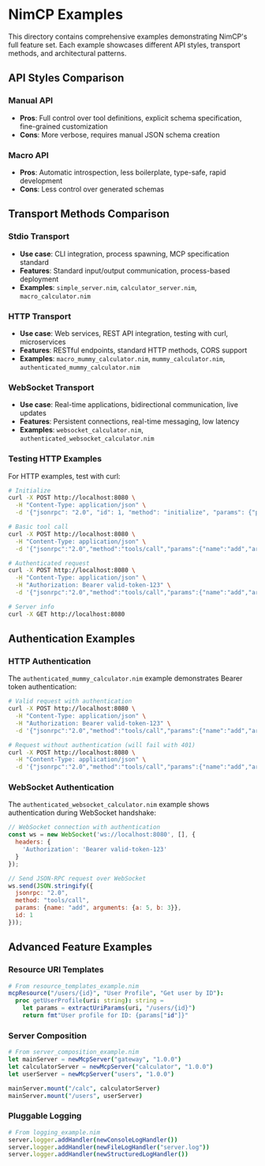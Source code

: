 # NimCP Examples

This directory contains comprehensive examples demonstrating NimCP's full feature set. Each example showcases different API styles, transport methods, and architectural patterns.

## API Styles Comparison

### Manual API
- **Pros**: Full control over tool definitions, explicit schema specification, fine-grained customization
- **Cons**: More verbose, requires manual JSON schema creation

### Macro API  
- **Pros**: Automatic introspection, less boilerplate, type-safe, rapid development
- **Cons**: Less control over generated schemas

## Transport Methods Comparison

### Stdio Transport
- **Use case**: CLI integration, process spawning, MCP specification standard
- **Features**: Standard input/output communication, process-based deployment
- **Examples**: `simple_server.nim`, `calculator_server.nim`, `macro_calculator.nim`

### HTTP Transport
- **Use case**: Web services, REST API integration, testing with curl, microservices
- **Features**: RESTful endpoints, standard HTTP methods, CORS support
- **Examples**: `macro_mummy_calculator.nim`, `mummy_calculator.nim`, `authenticated_mummy_calculator.nim`

### WebSocket Transport
- **Use case**: Real-time applications, bidirectional communication, live updates
- **Features**: Persistent connections, real-time messaging, low latency
- **Examples**: `websocket_calculator.nim`, `authenticated_websocket_calculator.nim`


### Testing HTTP Examples
For HTTP examples, test with curl:
```bash
# Initialize
curl -X POST http://localhost:8080 \
  -H "Content-Type: application/json" \
  -d '{"jsonrpc": "2.0", "id": 1, "method": "initialize", "params": {"protocolVersion": "2024-11-05", "capabilities": {"tools": {}}}}'

# Basic tool call
curl -X POST http://localhost:8080 \
  -H "Content-Type: application/json" \
  -d '{"jsonrpc":"2.0","method":"tools/call","params":{"name":"add","arguments":{"a":5,"b":3}},"id":1}'

# Authenticated request
curl -X POST http://localhost:8080 \
  -H "Content-Type: application/json" \
  -H "Authorization: Bearer valid-token-123" \
  -d '{"jsonrpc":"2.0","method":"tools/call","params":{"name":"add","arguments":{"a":5,"b":3}},"id":1}'

# Server info
curl -X GET http://localhost:8080
```

## Authentication Examples

### HTTP Authentication
The `authenticated_mummy_calculator.nim` example demonstrates Bearer token authentication:

```bash
# Valid request with authentication
curl -X POST http://localhost:8080 \
  -H "Content-Type: application/json" \
  -H "Authorization: Bearer valid-token-123" \
  -d '{"jsonrpc":"2.0","method":"tools/call","params":{"name":"add","arguments":{"a":5,"b":3}},"id":1}'

# Request without authentication (will fail with 401)
curl -X POST http://localhost:8080 \
  -H "Content-Type: application/json" \
  -d '{"jsonrpc":"2.0","method":"tools/call","params":{"name":"add","arguments":{"a":5,"b":3}},"id":1}'
```

### WebSocket Authentication
The `authenticated_websocket_calculator.nim` example shows authentication during WebSocket handshake:

```javascript
// WebSocket connection with authentication
const ws = new WebSocket('ws://localhost:8080', [], {
  headers: {
    'Authorization': 'Bearer valid-token-123'
  }
});

// Send JSON-RPC request over WebSocket
ws.send(JSON.stringify({
  jsonrpc: "2.0",
  method: "tools/call",
  params: {name: "add", arguments: {a: 5, b: 3}},
  id: 1
}));
```

## Advanced Feature Examples

### Resource URI Templates
```nim
# From resource_templates_example.nim
mcpResource("/users/{id}", "User Profile", "Get user by ID"):
  proc getUserProfile(uri: string): string =
    let params = extractUriParams(uri, "/users/{id}")
    return fmt"User profile for ID: {params["id"]}"
```

### Server Composition
```nim
# From server_composition_example.nim
let mainServer = newMcpServer("gateway", "1.0.0")
let calculatorServer = newMcpServer("calculator", "1.0.0")
let userServer = newMcpServer("users", "1.0.0")

mainServer.mount("/calc", calculatorServer)
mainServer.mount("/users", userServer)
```

### Pluggable Logging
```nim
# From logging_example.nim
server.logger.addHandler(newConsoleLogHandler())
server.logger.addHandler(newFileLogHandler("server.log"))
server.logger.addHandler(newStructuredLogHandler())
```
